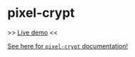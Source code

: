 # pixel-crypt

\>\> [Live demo](https://pixel-crypt-demo.vercel.app/) <<

[See here for `pixel-crypt` documentation!](https://github.com/JayPixl/pixel-crypt)